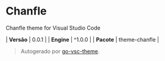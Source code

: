 # Chanfle

Chanfle theme for Visual Studio Code

| **Versão** | 0.0.1 |
| **Engine** | ^1.0.0 |
| **Pacote** | theme-chanfle |

> Autogerado por [go-vsc-theme](https://github.com/natalbu/go-vsc-theme).
